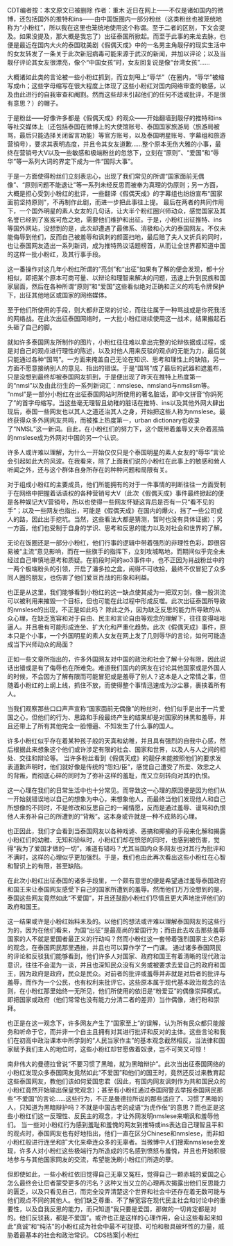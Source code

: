 CDT编者按：本文原文已被删除 作者：重木 近日在网上——不仅是诸如国内的微博，还包括国外的推特和ins——由中国饭圈内一部分粉丝（这类粉丝也被笼统地称为“小粉红”，所以我在这里也笼统地使用这个称谓。至于二者的区别，下文会提及。如果没提及，那大概是我忘了）出征泰国所掀起。而至于此事的来龙去脉，也便是最近在国内大火的泰国耽美剧《假偶天成》中的一名男主角靓仔的现实生活中的女友转发了一条关于此次新冠病毒可能来源于武汉的新闻，并加以评论；以及当靓仔评论其女友很漂亮，像个“中国女孩”时，女友回复说是像“台湾女孩”……

大概诸如此类的言论被一些小粉红抓到，而立刻甩上“辱华”（在圈内，“辱华”被缩写成rh；这些字母缩写在很大程度上体现了这些小粉红对国内网络审查的敏感，以及由此进行的自我审查和阉割。然而这些却未引起他们的任何不适或批评，不是很有意思？）的帽子。

于是粉丝——好像许多都是《假偶天成》的观众——开始翻墙到靓仔的推特和ins等社交媒体上（还包括泰国在微博上的大使馆账号、泰国国家旅游局（旅游局被骂，最后只能选择关闭留言功能）等官方账号，以及泰国明星账号、字幕组和旅游营销号），要求其表明态度，并且令其女友道歉……整个原本无伤大雅的小事，最终在营销号大V以及一些敏感和极端粉丝的忽悠下，立刻在“原则”、“爱国”和“辱华”等一系列大词的界定下成为一件“国际大事”。

于是一方面使得粉丝们立刻表忠心，出现了我们常见的所谓“国家面前无偶像”、“原则问题不能退让”等一系列未经反思而被奉为真理的伪原则；另一方面，大概是担心受到小粉红的批评，一些翻译《假偶天成》的字幕组也纷纷宣布“国家面前坚持原则”，不再制作此剧，而进一步把此事往上提。 最后在两者的共同作用下，一个国外明星的素人女友的几句话，让大半个粉红圈兴师动众，感觉国家及其名誉已经到了岌岌可危之地，需要他们维护和出征。于是，小粉红出征推特、ins等国外网站，没想到的是，此次却遭遇了最佛系、消极和心大的泰国网友。不仅未能侮辱到他们，反而自己被羞辱和讽刺的颜面扫地，最后赔了夫人又折兵的同时，也让泰国网友造出一系列新词，成为推特热议话题榜首，从而让全世界都知道中国的这样一批小粉红，及其行事手段。

这一番操作对这几年小粉红所谓的“亮剑”和“出征”如果有了解的便会发现，都十分相似，即把某个原本可商可量、以辩论和理智来解决的问题，迅速上升到民族和国家层面，然后在各种所谓“原则”和“爱国”这些看似绝对正确和正义的鸡毛令牌保护下，出征其他地区或国家的网络媒体。

至于他们所使用的手段，则大都非正常的讨论，而往往属于一种骂战或是你死我活的网络战。在此次出征泰国网络时，一大批小粉红继续使用这一战术，结果搬起石头砸了自己的脚。

就如许多泰国网友所制作的图片，小粉红往往难以拿出完整的论辩依据或过程，或是对自己的观点进行理性的陈述，以及对他人用来反驳的观点的无能为力，最后就只能通过各种“国骂”。一方面来掩盖自己无论在知识、思考和理性上的缺陷，另一方面不愿意接纳别人的意见、指出的错误。于是“国骂”成了最后的武器和遮羞布，只是没想到最终却被泰国网友抓到，于是便出现了昨天在推特上热度第一的“nmsl”以及由此衍生的一系列新词汇：nmslese、nmsland与nmslism等。 “nmsl”是一部分小粉红在出征泰国网站时所使用的著名脏话，即中文拼音“你妈死了”的首字母缩写。当这些毫无理智且幼稚的脏话在推特、ins以及其他外网大肆出现后，泰国一些网友也以其人之道还治其人之身，开始把这些人称为nmslese。最终获得众多外网网友共鸣，而被推上热度第一，urban dictionary也收录了“NMSL”这一新词。自此，在小粉红们的努力下，这个既带着羞辱又夹杂着恶搞的nmslese成为外网对中国的另一个认识。

许多人或许难以理解，为什么一开始仅仅只是个泰国明星的素人女友的“辱华”言论会引起如此大的风波。在我看来，除了上面我们说的小粉红在此事上的敏感和耸人听闻之外，还与这个群体自身所存在的种种问题和局限有关。

对于组成小粉红的主要成员，他们所能拥有的对于一件事情的判断往往一方面受制于在网络中把握着话语权的各种营销号大V（此次《假偶天成》事件最终掀起的便是各种娱记大V营销号，所以也使得一些网友怀疑这背后是否有一只“看不见的手”；以及一些网友也指出，可能是《假偶天成》在国内的爆火，挡了一些公司或人的路，因此出手挖坑。当然，这些看法大都是猜测，暂时也没有具体证据）；另一方面，他们也受制于自身的学识、思考和反思的能力以及对社会和世界的了解。

无论在饭圈还是一部分小粉红，他们行事的逻辑中带着强烈的非理性色彩，即很容易被“主流”意见影响，而在一些旗手的指挥下，立刻攻城略地，而期间似乎完全未经过自己审慎地思考和质疑。在前段时间的ao3事件中，也不正因为肖战粉丝中的一两个极端粉头的引领，开启了潘多拉之盒，闹得不可收拾，最终不仅冒犯了众多同人圈的朋友，也伤害了他们爱豆肖战的形象和利益。

也正是从这里，我们能够看到小粉红的这一缺点使其成为一把双刃剑，像一股洪流可以被利用来摧毁一个目标，但也可能在此过程中形成反噬。此次出征泰国所导致的nmslese的出现，不正是如此吗？ 除此之外，因为缺乏反思的能力所导致的从众心理，在缺乏宽容和对于自由、民主和言论自由等观念的理解下，往往变得咄咄逼人。并且极有可能形成连坐、扩大化和严重化趋势。此次《假偶天成》事件，原本只是个小事，一个外国明星的素人女友在网上发了几则辱华的言论，如何可能造成当下兴师动众的局面？

正如一些文章所指出的，许多外国网友对中国的政治和社会了解十分有限，因此说话出错或是有了侮辱也在所难免。难道我们国内的网友在讨论其他国家或是外国人的时候，不会因为了解有限而可能冒犯或是羞辱了别人？这本是人之常情之事，但随着小粉红的上纲上线，抓住不放，而使得整个事情迅速成为沙尘暴，裹挟着所有人。

当我们观察那些口口声声宣称“国家面前无偶像”的粉丝时，他们似乎是出于一片爱国之心，但他们的行为、思路和手段最终产生的结果却是对国家的抹黑和羞辱，并且还带上了所有其他完全一脸懵逼、不知发生了什么事的国人。

许多小粉红似乎存在着某种孩子般的天真和幼稚，并且具有强烈的自我中心感，然后根据此来想象这个他们或许涉足有限的社会、国家和世界，以及人与人之间的相处、交往和辩论等。 当许多粉丝看到《假偶天成》的靓仔未能按照他们的要求发表道歉声明时，他们就好像是传统的“怨妇/臣”，感觉自己遭受了所爱、效忠之人的背叛，而彻底心碎的同时为了弥补这样的羞耻，而又立刻转向对其的仇恨。

这一心理在我们的日常生活中也十分常见。而导致这一心理的原因便是因为他们从一开始就错误地以自己的想象为中心，来想象他人，而最终当他们发现他人和自己所想像的不同时，不是修改和反思自己的一厢情愿，反而是通过羞辱、谩骂和仇恨他人来弥补自己的所遭到的“背叛”。这本身或许就是一种不成熟的心理。

也正因此，我们才会看到当泰国网友以各种戏谑、恶搞和揶揄的手段来化解和揭露小粉红们的幼稚、无知和骄纵时，小粉红们却在愤怒的同时，也感到被伤害，觉得“我为了爱国才做的一切”，难道有错吗？尤其当国内众多网友也对其行为批评和不满时，这样的心理似乎更加强烈。于是，我们也由此再次看出这些小粉红在心智和智识上的有限，甚至缺陷。

在此次小粉红出征泰国的诸多手段里，一个颇有意思的便是希望通过羞辱泰国政府和国王来让泰国网友感受下自己的国家所遭到的羞辱。然而他们万万没想到的是，泰国这些网友竟然如此“不爱国”，并且还鼓励小粉红们尽情且更大声地批评他们的政府和国王。

这一结果或许是小粉红始料未及的。以他们的想法或许难以理解泰国网友的这些行为的，因为在他们看来，为国“出征”是最高尚的爱国行为；而由此去攻击那些羞辱国家的人不就是爱国者最正义的行动吗？然而小粉红这一套带着强烈国家主义色彩的观念，在泰国网民那里遇挫，并且也可以算作学了一门课。 通过诸多泰国网民的评论和反驳我们能够看到，他们许多人对国家、政府和国王有着清晰的现代政治意识，往往不会混为一谈，并且也深知民众没有义务或被要求去爱自己的政府和国王，因为政府是政府，民众是民众。对前者的批评或羞辱并非就是对后者的批评与羞辱，而作为一个公民，也有权利来批评它。这些原本属于现代基本政治观念的法则，在小粉红那里始终一无所见，他们所使用的依旧是“粉爱豆”的偶像崇拜模式。即把国家或政府（他们常常也没有能力分清二者的差异）当作偶像，进行粉和崇拜。

也正是在这一观念下，许多网友产生了“国家至上”的误解，认为所有民众都只能服务和听命于它，而并非一个自主且拥有对其进行批评和反对的主体。这些言论和我们在初高中政治课本中所学到的“人民当家作主”的基本观念截然相反，当法律和国家赋予我们主人的地位时，这些小粉红却甘愿做着奴隶，岂不可笑又可惊！

南非伟大的曼德拉曾说“不要习惯了黑暗，就为黑暗辩护”。此次当出征泰国网络的小粉红发现众多泰国网友竟然如此“不爱国”和他们的国王时，竟然还反过来教育起这些泰国网友，教他们该如何爱国忠君（因此，有国内网友讽刺作为共和国民众的小粉红竟然开始输出保皇党观念）；甚至有小粉红通过泰国网警去举报泰国网民那些“不爱国”的言论……这些行为，不正是曼德拉所说的那些适应了、习惯了黑暗的人，只知道为黑暗辩护吗？不就是中国古老的成语“为虎作伥”的意思？而也正是这些小粉红们这一反理性、反民主的观念，才让外网发明nmslese来嘲讽和羞辱他们。 当一些对小粉红行为感到羞耻和羞愧的网友到推特或ins表达自己理智且平和的观点时，泰国网友也有好地指出，他们一直在区分Chinese和nmslese，而非如小粉红般进行连坐和扩大化来牵连众多的无辜者。当微博中人们搜索nmslese会发现，许多人对小粉红这些极端行为所造成的污名感到愤怒与羞愧，并且也开始积极地参与与其他国家网友的交流，希望能洗刷小粉红们所造的孽。

但即使如此，一些小粉红依旧觉得自己无辜又冤枉，觉得自己一颗赤城的爱国之心怎么最终会让后者蒙受更多的污名？这种又当又立的心理再次揭露出他们反思能力的匮乏，以及只看见自己，而完全没弄清楚这个世界和社会中还存在着无数可能与他们观点不同的其他人。他们缺乏尊重、不了解宽容在现代民主社会和讨论中的重要性，以及自我反思的能力，而只知道“我只要是爱国，那做的一切肯定都是对的。他们反驳我，都是不爱国”。或许也正是这样的心理作用，会让这些看起来如此“真诚”和“纯洁”的小粉红成为社会中最不可捉摸、可怕和极具破坏性的力量，威胁着最基本的社会和政治常识。 CDS档案|小粉红


